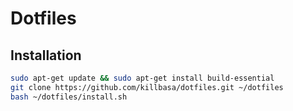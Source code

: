 # Dotfiles

## Installation

```sh
sudo apt-get update && sudo apt-get install build-essential
git clone https://github.com/killbasa/dotfiles.git ~/dotfiles
bash ~/dotfiles/install.sh
```
